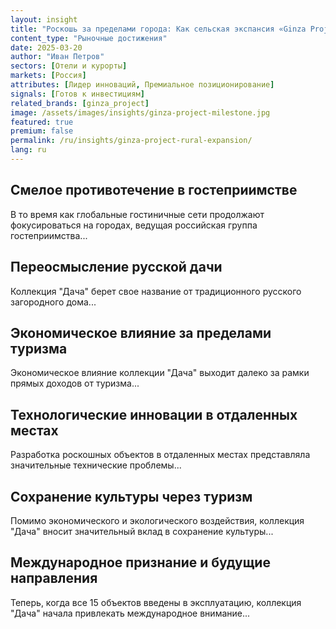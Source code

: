 ```yaml
---
layout: insight
title: "Роскошь за пределами города: Как сельская экспансия «Ginza Project» переопределяет российское гостеприимство"
content_type: "Рыночные достижения"
date: 2025-03-20
author: "Иван Петров"
sectors: [Отели и курорты]
markets: [Россия]
attributes: [Лидер инноваций, Премиальное позиционирование]
signals: [Готов к инвестициям]
related_brands: [ginza_project]
image: /assets/images/insights/ginza-project-milestone.jpg
featured: true
premium: false
permalink: /ru/insights/ginza-project-rural-expansion/
lang: ru
---
```


## Смелое противотечение в гостеприимстве

В то время как глобальные гостиничные сети продолжают фокусироваться на городах, ведущая российская группа гостеприимства...

## Переосмысление русской дачи

Коллекция "Дача" берет свое название от традиционного русского загородного дома...

## Экономическое влияние за пределами туризма

Экономическое влияние коллекции "Дача" выходит далеко за рамки прямых доходов от туризма...

## Технологические инновации в отдаленных местах

Разработка роскошных объектов в отдаленных местах представляла значительные технические проблемы...

## Сохранение культуры через туризм

Помимо экономического и экологического воздействия, коллекция "Дача" вносит значительный вклад в сохранение культуры...

## Международное признание и будущие направления

Теперь, когда все 15 объектов введены в эксплуатацию, коллекция "Дача" начала привлекать международное внимание...